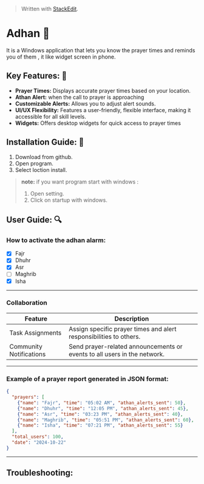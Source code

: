 


> Written with [StackEdit](https://stackedit.io/).


# Adhan  :mosque:
It is a Windows application that lets you know the prayer times and reminds you of them , it like widget screen in phone.


## Key Features: :key:
* **Prayer Times:**  Displays accurate prayer times based on your location.
* **Athan Alert:** when the call to prayer is approaching
* **Customizable Alerts:** Allows you to adjust alert sounds.
* **UI/UX Flexibility:** Features a user-friendly, flexible interface, making it accessible for all skill levels.
* **Widgets:** Offers desktop widgets for quick access to prayer times

## Installation Guide: :memo:
1. Download from github.
2. Open program.
3. Select loction install.

>**note:** if you want program start with windows :
> 1. Open setting.
> 2. Click on startup with windows.

## User Guide: :mag:

### How to activate the adhan alarm:
 - [x] Fajr
  - [x] Dhuhr
  - [x] Asr
  - [ ] Maghrib
 - [x] Isha

---
### Collaboration
| Feature|Description | 
|--|--|
|  Task Assignments|Assign specific prayer times and alert responsibilities to others. | 
|  Community Notifications| Send prayer-related announcements or events to all users in the network. | 

---
###  Example of a prayer report generated in JSON format:
```json
{
  "prayers": [
    {"name": "Fajr", "time": "05:02 AM", "athan_alerts_sent": 50},
    {"name": "Dhuhr", "time": "12:05 PM", "athan_alerts_sent": 45},
    {"name": "Asr", "time": "03:23 PM", "athan_alerts_sent": 40},
    {"name": "Maghrib", "time": "05:51 PM", "athan_alerts_sent": 60},
    {"name": "Isha", "time": "07:21 PM", "athan_alerts_sent": 55}
  ],
  "total_users": 100,
  "date": "2024-10-22"
}

```
---
## Troubleshooting:



<!--stackedit_data:
eyJoaXN0b3J5IjpbLTE4MzMwMTUwMjQsMTY1ODI3OTM4NiwxNj
AwOTQzMTY5LDEwNzkyNDQzNjNdfQ==
-->